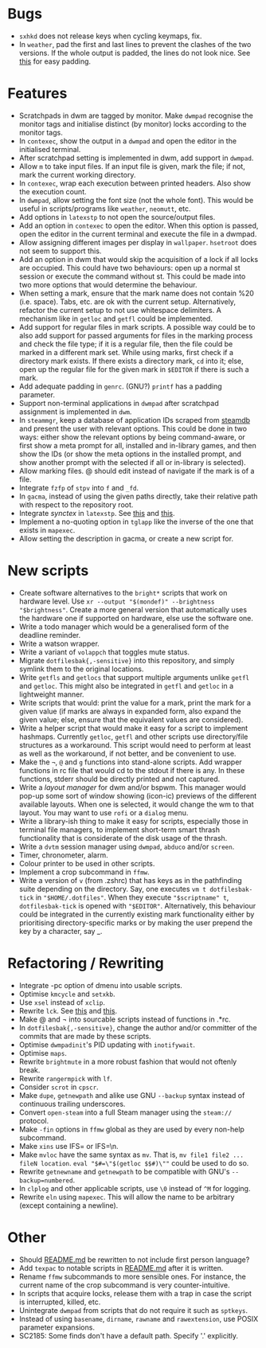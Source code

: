 # Bugs
- `sxhkd` does not release keys when cycling keymaps, fix.
- In `weather`, pad the first and last lines to prevent the clashes of the two versions. If the whole output is padded, the lines do not look nice. See [this](https://www.unix.com/shell-programming-and-scripting/257005-how-add-extra-spaces-make-all-lines-same-length.html) for easy padding.

# Features
- Scratchpads in dwm are tagged by monitor. Make `dwmpad` recognise the monitor tags and initialise distinct (by monitor) locks according to the monitor tags.
- In `contexec`, show the output in a `dwmpad` and open the editor in the initialised terminal.
- After scratchpad setting is implemented in dwm, add support in `dwmpad`.
- Allow `m` to take input files. If an input file is given, mark the file; if not, mark the current working directory.
- In `contexec`, wrap each execution between printed headers. Also show the execution count.
- In `dwmpad`, allow setting the font size (not the whole font). This would be useful in scripts/programs like `weather`, `neomutt`, etc.
- Add options in `latexstp` to not open the source/output files.
- Add an option in `contexec` to open the editor. When this option is passed, open the editor in the current terminal and execute the file in a dwmpad.
- Allow assigning different images per display in `wallpaper`. `hsetroot` does not seem to support this.
- Add an option in dwm that would skip the acquisition of a lock if all locks are occupied. This could have two behaviours: open up a normal st session or execute the command without st. This could be made into two more options that would determine the behaviour.
- When setting a mark, ensure that the mark name does not contain %20 (i.e. space). Tabs, etc. are ok with the current setup. Alternatively, refactor the current setup to not use whitespace delimiters. A mechanism like in `getloc` and `getfl` could be implemented.
- Add support for regular files in mark scripts. A possible way could be to also add support for passed arguments for files in the marking process and check the file type; if it is a regular file, then the file could be marked in a different mark set. While using marks, first check if a directory mark exists. If there exists a directory mark, `cd` into it; else, open up the regular file for the given mark in `$EDITOR` if there is such a mark.
- Add adequate padding in `genrc`. (GNU?) `printf` has a padding parameter.
- Support non-terminal applications in `dwmpad` after scratchpad assignment is implemented in `dwm`.
- In `steammgr`, keep a database of application IDs scraped from [steamdb](https://steamdb.info/apps) and present the user with relevant options. This could be done in two ways: either show the relevant options by being command-aware, or first show a meta prompt for all, installed and in-library games, and then show the IDs (or show the meta options in the installed prompt, and show another prompt with the selected if all or in-library is selected).
- Allow marking files. @ should edit instead of navigate if the mark is of a file.
- Integrate `fzfp` of `stpv` into `f` and `_fd`.
- In `gacma`, instead of using the given paths directly, take their relative path with respect to the repository root.
- Integrate *synctex* in `latexstp`. See [this](https://www.math.cmu.edu/~gautam/sj/blog/20140310-zathura-fsearch.html) and [this](https://gist.github.com/vext01/16df5bd48019d451e078).
- Implement a no-quoting option in `tglapp` like the inverse of the one that exists in `mapexec`.
- Allow setting the description in gacma, or create a new script for.

# New scripts
- Create software alternatives to the `bright*` scripts that work on hardware level. Use `xr --output "$(mondef)" --brightness "$brightness"`. Create a more general version that automatically uses the hardware one if supported on hardware, else use the software one.
- Write a todo manager which would be a generalised form of the deadline reminder.
- Write a watson wrapper.
- Write a variant of `volappch` that toggles mute status.
- Migrate `dotfilesbak{,-sensitive}` into this repository, and simply symlink them to the original locations.
- Write `getfls` and `getlocs` that support multiple arguments unlike `getfl` and `getloc`. This might also be integrated in `getfl` and `getloc` in a lightweight manner.
- Write scripts that would: print the value for a mark, print the mark for a given value (if marks are always in expanded form, also expand the given value; else, ensure that the equivalent values are considered).
- Write a helper script that would make it easy for a script to implement hashmaps. Currently `getloc`, `getfl` and other scripts use directory/file structures as a workaround. This script would need to perform at least as well as the workaround, if not better, and be convenient to use.
- Make the `¬`, `@` and `g` functions into stand-alone scripts. Add wrapper functions in rc file that would cd to the stdout if there is any. In these functions, stderr should be directly printed and not captured.
- Write a *layout manager* for dwm and/or bspwm. This manager would pop-up some sort of window showing (icon-ic) previews of the different available layouts. When one is selected, it would change the wm to that layout. You may want to use `rofi` or a `dialog` menu.
- Write a library-ish thing to make it easy for scripts, especially those in terminal file managers, to implement short-term smart thrash functionality that is considerate of the disk usage of the thrash.
- Write a `dvtm` session manager using `dwmpad`, `abduco` and/or `screen`.
- Timer, chronometer, alarm.
- Colour printer to be used in other scripts.
- Implement a crop subcommand in `ffmw`.
- Write a version of `v` (from .zshrc) that has keys as in the pathfinding suite depending on the directory. Say, one executes `vm t dotfilesbak-tick` in `"$HOME/.dotfiles"`. When they execute `"$scriptname" t`, `dotfilesbak-tick` is opened with `"$EDITOR"`. Alternatively, this behaviour could be integrated in the currently existing mark functionality either by prioritising directory-specific marks or by making the user prepend the key by a character, say \_.

# Refactoring / Rewriting
- Integrate -pc option of dmenu into usable scripts.
- Optimise `kmcycle` and `setxkb`.
- Use `xsel` instead of `xclip`.
- Rewrite `lck`. See [this](https://stackoverflow.com/questions/185451/quick-and-dirty-way-to-ensure-only-one-instance-of-a-shell-script-is-running-at) and [this](http://mywiki.wooledge.org/BashFAQ/045).
- Make @ and ¬ into sourcable scripts instead of functions in .\*rc.
- In `dotfilesbak{,-sensitive}`, change the author and/or committer of the commits that are made by these scripts.
- Optimise `dwmpadinit`'s PID updating with `inotifywait`.
- Optimise `maps`.
- Rewrite `brightmute` in a more robust fashion that would not oftenly break.
- Rewrite `rangermpick` with `lf`.
- Consider `scrot` in `cpscr`.
- Make `dupe`, `getnewpath` and alike use GNU `--backup` syntax instead of continuous trailing underscores.
- Convert `open-steam` into a full Steam manager using the `steam://` protocol.
- Make `-fin` options in `ffmw` global as they are used by every non-help subcommand.
- Make `xins` use IFS= or IFS=\n.
- Make `mvloc` have the same syntax as `mv`. That is, `mv file1 file2 ... fileN location`. `eval "$#=\"$(getloc $$#)\""` could be used to do so.
- Rewrite `getnewname` and `getnewpath` to be compatible with GNU's `--backup=numbered`.
- In `clplog` and other applicable scripts, use `\0` instead of `^M` for logging.
- Rewrite `eln` using `mapexec`. This will allow the name to be arbitrary (except containing a newline).

# Other
- Should [README.md](README.md) be rewritten to not include first person language?
- Add `texpac` to notable scripts in [README.md](README.md) after it is written.
- Rename `ffmw` subcommands to more sensible ones. For instance, the current name of the crop subcommand is very counter-intuitive.
- In scripts that acquire locks, release them with a trap in case the script is interrupted, killed, etc.
- Unintegrate `dwmpad` from scripts that do not require it such as `sptkeys`.
- Instead of using `basename`, `dirname`, `rawname` and `rawextension`, use POSIX parameter expansions.
- SC2185: Some finds don't have a default path. Specify '.' explicitly.
